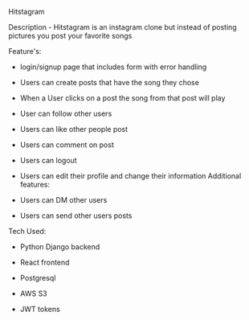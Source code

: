 Hitstagram

Description - Hitstagram is an instagram clone but instead of posting pictures you post your favorite songs

Feature's:

- login/signup page that includes form with error handling

- Users can create posts that have the song they chose

- When a User clicks on a post the song from that post will play

- User can follow other users

- Users can like other people post

- Users can comment on post

- Users can logout

- Users can edit their profile and change their information
Additional features:

- Users can DM other users

- Users can send other users posts

Tech Used:

- Python Django backend

- React frontend

- Postgresql

- AWS S3

- JWT tokens
